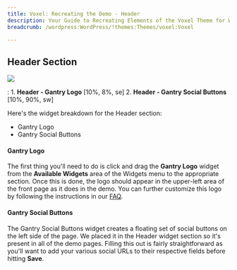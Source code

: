 ```yaml
---
title: Voxel: Recreating the Demo - Header
description: Your Guide to Recreating Elements of the Voxel Theme for WordPress
breadcrumb: /wordpress:WordPress/!themes:Themes/voxel:Voxel

---
```


Header Section
-----
![][demo]

:   1. **Header - Gantry Logo** [10%, 8%, se]
    2. **Header - Gantry Social Buttons** [10%, 90%, sw]

Here's the widget breakdown for the Header section:

* Gantry Logo
* Gantry Social Buttons

#### Gantry Logo
The first thing you'll need to do is click and drag the **Gantry Logo** widget from the **Available Widgets** area of the Widgets menu to the appropriate section. Once this is done, the logo should appear in the upper-left area of the front page as it does in the demo. You can further customize this logo by following the instructions in our [FAQ][faq].

#### Gantry Social Buttons
The Gantry Social Buttons widget creates a floating set of social buttons on the left side of the page. We placed it in the Header widget section so it's present in all of the demo pages. Filling this out is fairly straightforward as you'll want to add your various social URLs to their respective fields before hitting **Save**.

[demo]: assets/voxel2.jpeg
[faq]: faq.md